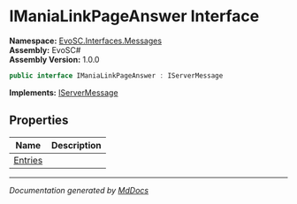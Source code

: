 ﻿<!--  
  <auto-generated>   
    The contents of this file were generated by a tool.  
    Changes to this file may be list if the file is regenerated  
  </auto-generated>   
-->

# IManiaLinkPageAnswer Interface

**Namespace:** [EvoSC.Interfaces.Messages](../index.md)  
**Assembly:** EvoSC\#  
**Assembly Version:** 1.0.0

```csharp
public interface IManiaLinkPageAnswer : IServerMessage
```

**Implements:** [IServerMessage](../IServerMessage/index.md)

## Properties

| Name                             | Description |
| -------------------------------- | ----------- |
| [Entries](properties/Entries.md) |             |

___

*Documentation generated by [MdDocs](https://github.com/ap0llo/mddocs)*
